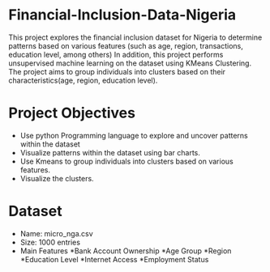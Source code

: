 # Financial-Inclusion-Data-Nigeria

This project explores the financial inclusion dataset for Nigeria to determine patterns based on various features (such as age, region, transactions, education level, among others) In addition, this project performs unsupervised machine learning on the dataset using KMeans Clustering. The project aims to group individuals into clusters based on their characteristics(age, region, education level).

# Project Objectives
* Use python Programming language to explore and uncover patterns within the dataset
* Visualize patterns within the dataset using bar charts.
* Use Kmeans to group individuals into clusters based on various features.
* Visualize the clusters.

# Dataset
* Name: micro_nga.csv
* Size: 1000 entries
* Main Features
   *Bank Account Ownership
   *Age Group
   *Region
   *Education Level
   *Internet Access
   *Employment Status
  




